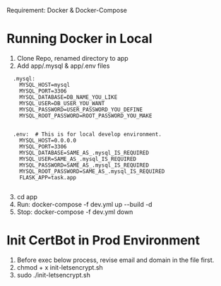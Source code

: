 Requirement: Docker & Docker-Compose

# Running Docker in Local
1. Clone Repo, renamed directory to app
2. Add app/.mysql & app/.env files
  <pre><code>  .mysql:
    MYSQL_HOST=mysql
    MYSQL_PORT=3306
    MYSQL_DATABASE=DB_NAME_YOU_LIKE
    MYSQL_USER=DB_USER_YOU_WANT
    MYSQL_PASSWORD=USER_PASSWORD_YOU_DEFINE
    MYSQL_ROOT_PASSWORD=ROOT_PASSWORD_YOU_MAKE
  </code></pre>
  <pre><code>  .env:  # This is for local develop environment.
    MYSQL_HOST=0.0.0.0
    MYSQL_PORT=3306
    MYSQL_DATABASE=SAME_AS_.mysql_IS_REQUIRED
    MYSQL_USER=SAME_AS_.mysql_IS_REQUIRED
    MYSQL_PASSWORD=SAME_AS_.mysql_IS_REQUIRED
    MYSQL_ROOT_PASSWORD=SAME_AS_.mysql_IS_REQUIRED
    FLASK_APP=task.app
  </code></pre>
3. cd app 
4. Run: docker-compose -f dev.yml up --build -d
5. Stop: docker-compose -f dev.yml down

# Init CertBot in Prod Environment
1. Before exec below process, revise email and domain in the file first.
2. chmod + x init-letsencrypt.sh
3. sudo ./init-letsencrypt.sh
